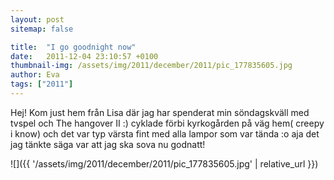 ```yaml
---
layout: post
sitemap: false

title:  "I go goodnight now"
date:   2011-12-04 23:10:57 +0100
thumbnail-img: /assets/img/2011/december/2011/pic_177835605.jpg
author: Eva
tags: ["2011"]
---
```


Hej! Kom just hem från Lisa där jag har spenderat min söndagskväll med tvspel och The hangover II :) cyklade förbi kyrkogården på väg hem( creepy i know) och det var typ värsta fint med alla lampor som var tända :o aja det jag tänkte säga var att jag ska sova nu godnatt!

![]({{ '/assets/img/2011/december/2011/pic_177835605.jpg'  | relative_url }})

